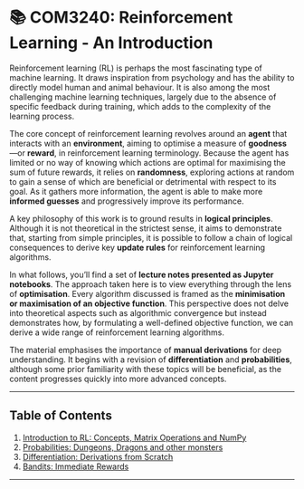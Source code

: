 # 📚 COM3240: Reinforcement Learning - An Introduction

Reinforcement learning (RL) is perhaps the most fascinating type of machine learning. It draws inspiration from psychology and has the ability to directly model human and animal behaviour. It is also among the most challenging machine learning techniques, largely due to the absence of specific feedback during training, which adds to the complexity of the learning process.

The core concept of reinforcement learning revolves around an **agent** that interacts with an **environment**, aiming to optimise a measure of **goodness**—or **reward**, in reinforcement learning terminology. Because the agent has limited or no way of knowing which actions are optimal for maximising the sum of future rewards, it relies on **randomness**, exploring actions at random to gain a sense of which are beneficial or detrimental with respect to its goal. As it gathers more information, the agent is able to make more **informed guesses** and progressively improve its performance.

A key philosophy of this work is to ground results in **logical principles**. Although it is not theoretical in the strictest sense, it aims to demonstrate that, starting from simple principles, it is possible to follow a chain of logical consequences to derive key **update rules** for reinforcement learning algorithms.

In what follows, you’ll find a set of **lecture notes presented as Jupyter notebooks**. The approach taken here is to view everything through the lens of **optimisation**. Every algorithm discussed is framed as the **minimisation or maximisation of an objective function**. This perspective does not delve into theoretical aspects such as algorithmic convergence but instead demonstrates how, by formulating a well-defined objective function, we can derive a wide range of reinforcement learning algorithms.

The material emphasises the importance of **manual derivations** for deep understanding. It begins with a revision of **differentiation** and **probabilities**, although some prior familiarity with these topics will be beneficial, as the content progresses quickly into more advanced concepts.

---

## **Table of Contents**

1. [Introduction to RL: Concepts, Matrix Operations and NumPy](./notebooks/01_introduction.ipynb)
2. [Probabilities: Dungeons, Dragons and other monsters](./notebooks/02_probabilities.ipynb)
3. [Differentiation: Derivations from Scratch](./notebooks/under-construction.ipynb)
4. [Bandits: Immediate Rewards](./notebooks/under-construction.ipynb)

---
